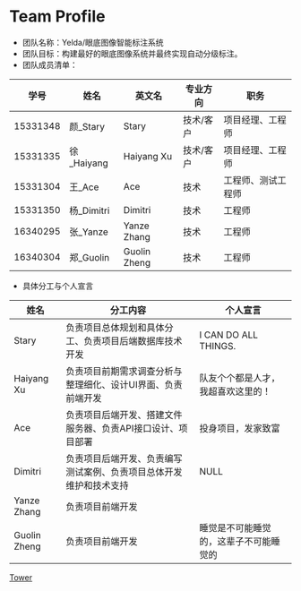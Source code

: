 # Team Profile
* 团队名称：Yelda/眼底图像智能标注系统
* 团队目标：构建最好的眼底图像系统并最终实现自动分级标注。
* 团队成员清单：

| 学号 | 姓名 | 英文名 | 专业方向 | 职务 |
| --- | --- | --- | --- | --- |
| 15331348 | 颜_Stary | Stary | 技术/客户 | 项目经理、工程师 |
| 15331335 | 徐_Haiyang | Haiyang Xu | 技术/客户 | 项目经理、工程师 |
| 15331304 | 王_Ace | Ace | 技术 | 工程师、测试工程师 |
| 15331350 | 杨_Dimitri | Dimitri | 技术 | 工程师 |
| 16340295 | 张_Yanze | Yanze Zhang | 技术 | 工程师 |
| 16340304 | 郑_Guolin | Guolin Zheng | 技术 | 工程师 |

* 具体分工与个人宣言

| 姓名 | 分工内容 | 个人宣言 |
| --- | --- | --- |
| Stary | 负责项目总体规划和具体分工、负责项目后端数据库技术开发 | I CAN DO ALL THINGS. |
| Haiyang Xu | 负责项目前期需求调查分析与整理细化、设计UI界面、负责前端开发 | 队友个个都是人才，我超喜欢这里的！ |
| Ace | 负责项目后端开发、搭建文件服务器、负责API接口设计、项目部署 | 投身项目，发家致富 |
| Dimitri | 负责项目后端开发、负责编写测试案例、负责项目总体开发维护和技术支持 | NULL |
| Yanze Zhang | 负责项目前端开发 |  |
| Guolin Zheng | 负责项目前端开发 | 睡觉是不可能睡觉的，这辈子不可能睡觉的 |

[Tower](https://tower.im/projects/8808e1e72cbe4492b1d6af0a2df4208e/)

